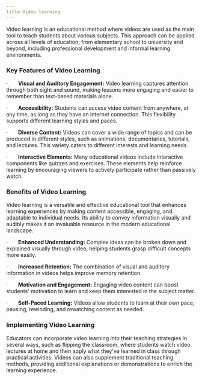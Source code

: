```yaml
---
title:Video learning
---
```


Video learning is an educational method where videos are used as the main tool to teach students about various subjects. This approach can be applied across all levels of education, from elementary school to university and beyond, including professional development and informal learning environments.

### Key Features of Video Learning

·       **Visual and Auditory Engagement:** Video learning captures attention through both sight and sound, making lessons more engaging and easier to remember than text-based materials alone.

·       **Accessibility:** Students can access video content from anywhere, at any time, as long as they have an internet connection. This flexibility supports different learning styles and paces.

·       **Diverse Content:** Videos can cover a wide range of topics and can be produced in different styles, such as animations, documentaries, tutorials, and lectures. This variety caters to different interests and learning needs.

·       **Interactive Elements:** Many educational videos include interactive components like quizzes and exercises. These elements help reinforce learning by encouraging viewers to actively participate rather than passively watch.

### Benefits of Video Learning

Video learning is a versatile and effective educational tool that enhances learning experiences by making content accessible, engaging, and adaptable to individual needs. Its ability to convey information visually and audibly makes it an invaluable resource in the modern educational landscape.

·       **Enhanced Understanding:** Complex ideas can be broken down and explained visually through video, helping students grasp difficult concepts more easily.

·       **Increased Retention:** The combination of visual and auditory information in videos helps improve memory retention.

·       **Motivation and Engagement:** Engaging video content can boost students' motivation to learn and keep them interested in the subject matter.

·       **Self-Paced Learning:** Videos allow students to learn at their own pace, pausing, rewinding, and rewatching content as needed.

### Implementing Video Learning

Educators can incorporate video learning into their teaching strategies in several ways, such as flipping the classroom, where students watch video lectures at home and then apply what they've learned in class through practical activities. Videos can also supplement traditional teaching methods, providing additional explanations or demonstrations to enrich the learning experience.
